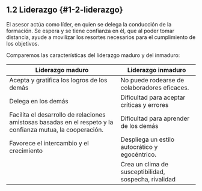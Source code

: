 ## 1.2 Liderazgo {#1-2-liderazgo}

El asesor actúa como líder, en quien se delega la conducción de la formación. Se espera y se tiene confianza en él, que al poder tomar distancia, ayude a movilizar los resortes necesarios para el cumplimiento de los objetivos.

Comparemos las características del liderazgo maduro y del inmaduro:

|Liderazgo maduro|Liderazgo inmaduro|
| --- | --- |
| Acepta y gratifica los logros de los demás |No puede rodearse de colaboradores eficaces.|
|Delega en los demás|Dificultad para aceptar críticas y errores  |
|Facilita el desarrollo de relaciones amistosas basadas en el respeto y la confianza mutua, la cooperación.|  Dificultad para aprender de los demás|
|Favorece el intercambio y el crecimiento| Despliega un estilo autocrático y egocéntrico.|
|| Crea un clima de susceptibilidad, sospecha, rivalidad|
